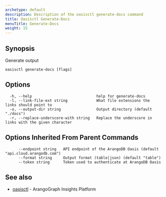 ```yaml
---
archetype: default
description: Description of the oasisctl generate-docs command
title: Oasisctl Generate-Docs
menuTitle: Generate-Docs
weight: 15
---
```

## Synopsis
Generate output

```
oasisctl generate-docs [flags]
```

## Options
```
  -h, --help                             help for generate-docs
  -l, --link-file-ext string             What file extensions the links should point to
  -o, --output-dir string                Output directory (default "./docs")
  -r, --replace-underscore-with string   Replace the underscore in links with the given character
```

## Options Inherited From Parent Commands
```
      --endpoint string   API endpoint of the ArangoDB Oasis (default "api.cloud.arangodb.com")
      --format string     Output format (table|json) (default "table")
      --token string      Token used to authenticate at ArangoDB Oasis
```

## See also
* [oasisctl](options.md)	 - ArangoGraph Insights Platform

